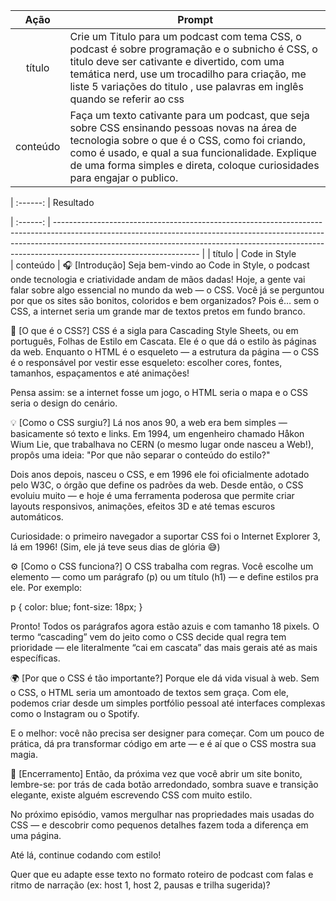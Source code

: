 |   Ação   | Prompt                                                                                                                                                                                                                                                                         |
| :------: | ------------------------------------------------------------------------------------------------------------------------------------------------------------------------------------------------------------------------------------------------------------------------------ |
|  título  | Crie um Titulo para um podcast com tema CSS, o podcast é sobre programação e o subnicho é CSS, o titulo deve ser cativante e divertido, com uma temática nerd, use um trocadilho para criação, me liste 5 variações do titulo , use palavras em inglês quando se referir ao css                                                      |
| conteúdo | Faça um texto cativante para um podcast, que seja sobre CSS ensinando pessoas novas na área de tecnologia sobre o que é o CSS, como foi criando, como é usado, e qual a sua funcionalidade. Explique de uma forma simples e direta, coloque curiosidades para engajar o publico.

| :------: |
Resultado

| :------: | ------------------------------------------------------------------------------------------------------------------------------------------------------------------------------------------------------------------------------------------------------------------------------ |
|  título  | Code in Style                                                    
| conteúdo | 🎧 [Introdução]
Seja bem-vindo ao Code in Style, o podcast onde tecnologia e criatividade andam de mãos dadas!
Hoje, a gente vai falar sobre algo essencial no mundo da web — o CSS.
Você já se perguntou por que os sites são bonitos, coloridos e bem organizados? Pois é… sem o CSS, a internet seria um grande mar de textos pretos em fundo branco.

🎨 [O que é o CSS?]
CSS é a sigla para Cascading Style Sheets, ou em português, Folhas de Estilo em Cascata.
Ele é o que dá o estilo às páginas da web.
Enquanto o HTML é o esqueleto — a estrutura da página — o CSS é o responsável por vestir esse esqueleto: escolher cores, fontes, tamanhos, espaçamentos e até animações!

Pensa assim: se a internet fosse um jogo, o HTML seria o mapa e o CSS seria o design do cenário.

💡 [Como o CSS surgiu?]
Lá nos anos 90, a web era bem simples — basicamente só texto e links.
Em 1994, um engenheiro chamado Håkon Wium Lie, que trabalhava no CERN (o mesmo lugar onde nasceu a Web!), propôs uma ideia:
"Por que não separar o conteúdo do estilo?"

Dois anos depois, nasceu o CSS, e em 1996 ele foi oficialmente adotado pelo W3C, o órgão que define os padrões da web.
Desde então, o CSS evoluiu muito — e hoje é uma ferramenta poderosa que permite criar layouts responsivos, animações, efeitos 3D e até temas escuros automáticos.

Curiosidade: o primeiro navegador a suportar CSS foi o Internet Explorer 3, lá em 1996! (Sim, ele já teve seus dias de glória 😅)

⚙️ [Como o CSS funciona?]
O CSS trabalha com regras.
Você escolhe um elemento — como um parágrafo (p) ou um título (h1) — e define estilos pra ele.
Por exemplo:

p {
  color: blue;
  font-size: 18px;
}


Pronto! Todos os parágrafos agora estão azuis e com tamanho 18 pixels.
O termo “cascading” vem do jeito como o CSS decide qual regra tem prioridade — ele literalmente “cai em cascata” das mais gerais até as mais específicas.

🌍 [Por que o CSS é tão importante?]
Porque ele dá vida visual à web.
Sem o CSS, o HTML seria um amontoado de textos sem graça.
Com ele, podemos criar desde um simples portfólio pessoal até interfaces complexas como o Instagram ou o Spotify.

E o melhor: você não precisa ser designer para começar.
Com um pouco de prática, dá pra transformar código em arte — e é aí que o CSS mostra sua magia.

🚀 [Encerramento]
Então, da próxima vez que você abrir um site bonito, lembre-se: por trás de cada botão arredondado, sombra suave e transição elegante, existe alguém escrevendo CSS com muito estilo.

No próximo episódio, vamos mergulhar nas propriedades mais usadas do CSS — e descobrir como pequenos detalhes fazem toda a diferença em uma página.

Até lá, continue codando com estilo!

Quer que eu adapte esse texto no formato roteiro de podcast com falas e ritmo de narração (ex: host 1, host 2, pausas e trilha sugerida)?
